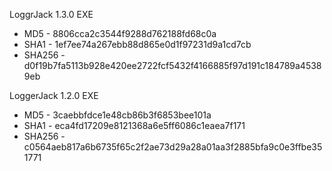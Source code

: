 LoggrJack 1.3.0 EXE

* MD5 - 8806cca2c3544f9288d762188fd68c0a
* SHA1 - 1ef7ee74a267ebb88d865e0d1f97231d9a1cd7cb
* SHA256 - d0f19b7fa5113b928e420ee2722fcf5432f4166885f97d191c184789a45389eb

LoggerJack 1.2.0 EXE

* MD5 - 3caebbfdce1e48cb86b3f6853bee101a
* SHA1 - eca4fd17209e8121368a6e5ff6086c1eaea7f171
* SHA256 - c0564aeb817a6b6735f65c2f2ae73d29a28a01aa3f2885bfa9c0e3ffbe351771
